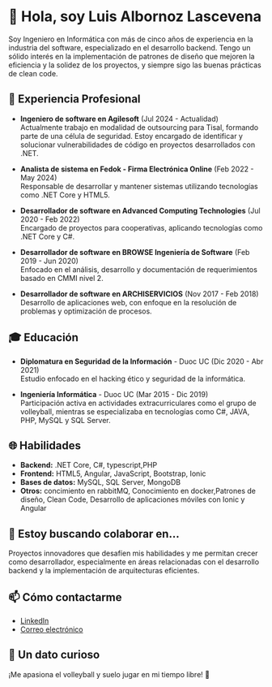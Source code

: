 # 👋 Hola, soy Luis Albornoz Lascevena

Soy Ingeniero en Informática con más de cinco años de experiencia en la industria del software, especializado en el desarrollo backend. Tengo un sólido interés en la implementación de patrones de diseño que mejoren la eficiencia y la solidez de los proyectos, y siempre sigo las buenas prácticas de clean code.

## 💼 Experiencia Profesional

- **Ingeniero de software en Agilesoft** (Jul 2024 - Actualidad)  
   Actualmente trabajo en modalidad de outsourcing para Tisal, formando parte de una célula de seguridad. Estoy encargado de identificar y solucionar vulnerabilidades de código en proyectos desarrollados con .NET.

- **Analista de sistema en Fedok - Firma Electrónica Online** (Feb 2022 - May 2024)  
  Responsable de desarrollar y mantener sistemas utilizando tecnologías como .NET Core y HTML5.

- **Desarrollador de software en Advanced Computing Technologies** (Jul 2020 - Feb 2022)  
  Encargado de proyectos para cooperativas, aplicando tecnologías como .NET Core y C#.

- **Desarrollador de software en BROWSE Ingeniería de Software** (Feb 2019 - Jun 2020)  
  Enfocado en el análisis, desarrollo y documentación de requerimientos basado en CMMI nivel 2.

- **Desarrollador de software en ARCHISERVICIOS** (Nov 2017 - Feb 2018)  
  Desarrollo de aplicaciones web, con enfoque en la resolución de problemas y optimización de procesos.

## 🎓 Educación

- **Diplomatura en Seguridad de la Información** - Duoc UC (Dic 2020 - Abr 2021)  
  Estudio enfocado en el hacking ético y seguridad de la informática.

- **Ingeniería Informática** - Duoc UC (Mar 2015 - Dic 2019)  
  Participación activa en actividades extracurriculares como el grupo de volleyball, mientras se especializaba en tecnologías como C#, JAVA, PHP, MySQL y SQL Server.

## 🌐 Habilidades

- **Backend:** .NET Core, C#, typescript,PHP
- **Frontend:** HTML5, Angular, JavaScript, Bootstrap, Ionic
- **Bases de datos:** MySQL, SQL Server, MongoDB
- **Otros:** concimiento en rabbitMQ, Conocimiento en docker,Patrones de diseño, Clean Code, Desarrollo de aplicaciones móviles con Ionic y Angular

## 🤝 Estoy buscando colaborar en...

Proyectos innovadores que desafíen mis habilidades y me permitan crecer como desarrollador, especialmente en áreas relacionadas con el desarrollo backend y la implementación de arquitecturas eficientes.

## 📫 Cómo contactarme

- [LinkedIn](https://www.linkedin.com/in/luis-albornoz-lascevena-935093283/)
- [Correo electrónico](mailto:luis.albornoz@duocuc.cl)

## 🚀 Un dato curioso

¡Me apasiona el volleyball y suelo jugar en mi tiempo libre! 🎯
